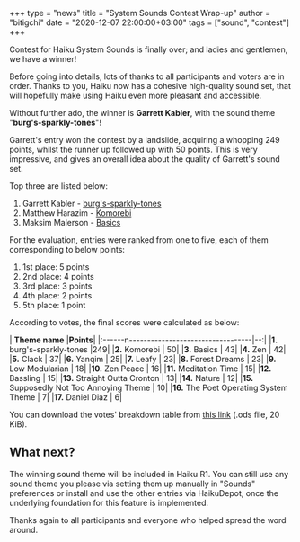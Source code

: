 +++
type = "news"
title = "System Sounds Contest Wrap-up"
author = "bitigchi"
date = "2020-12-07 22:00:00+03:00"
tags = ["sound", "contest"]
+++

Contest for Haiku System Sounds is finally over; and ladies and gentlemen, we have a winner!

Before going into details, lots of thanks to all participants and voters are in order. Thanks to you, Haiku now has a cohesive high-quality sound set, that will hopefully make using Haiku even more pleasant and accessible.

Without further ado, the winner is **Garrett Kabler**, with the sound theme "**burg's-sparkly-tones**"!

Garrett's entry won the contest by a landslide, acquiring a whopping 249 points, whilst the runner up followed up with 50 points. This is very impressive, and gives an overall idea about the quality of Garrett's sound set.

Top three are listed below:

1. Garrett Kabler - [burg's-sparkly-tones](/files/sound-contest/garrett_kabler_burgs-sparkly-tones.zip)
2. Matthew Harazim - [Komorebi](/files/sound-contest/bearlyMatt-Komorebi.zip)
3. Maksim Malerson - [Basics](/files/sound-contest/maksim_malerson_Basics.zip)

For the evaluation, entries were ranked from one to five, each of them corresponding to below points:

1. 1st place: 5 points
2. 2nd place: 4 points
3. 3rd place: 3 points
4. 4th place: 2 points
5. 5th place: 1 point

According to votes, the final scores were calculated as below:

| **Theme name**                    |**Points**|
|:------n----------------------------------|--:|
|**1.** burg's-sparkly-tones               |249|
|**2.** Komorebi                           | 50|
|**3.** Basics                             | 43|
|**4.** Zen                                | 42|
|**5.** Clack                              | 37|
|**6.** Yanqim                             | 25|
|**7.** Leafy                              | 23|
|**8.** Forest Dreams                      | 23|
|**9.** Low Modularian                     | 18|
|**10.** Zen Peace                         | 16|
|**11.** Meditation Time                   | 15|
|**12.** Bassling                          | 15|
|**13.** Straight Outta Cronton            | 13|
|**14.** Nature                            | 12|
|**15.** Supposedly Not Too Annoying Theme | 10|
|**16.** The Poet Operating System Theme   |  7|
|**17.** Daniel Diaz                       |  6|

You can download the votes' breakdown table from [this link](/files/sound-contest/sound_contest_cotes.ods) (.ods file, 20 KiB).

## What next?

The winning sound theme will be included in Haiku R1. You can still use any sound theme you please via setting them up manually in "Sounds" preferences or install and use the other entries via HaikuDepot, once the underlying foundation for this feature is implemented.

Thanks again to all participants and everyone who helped spread the word around.
